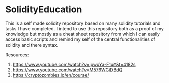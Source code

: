 # SolidityEducation
This is a self made solidity repository based on many solidity tutorials and tasks I have completed. I intend to use this repository both as a proof of my knowledge but mostly as a cheat sheet repository from which I can easily access basic scripts and remind my self of the central functionalities of solidity and there syntax.

Resources:
1) https://www.youtube.com/watch?v=ipwxYa-F1uY&t=4182s
2) https://www.youtube.com/watch?v=M576WGiDBdQ
3) https://cryptozombies.io/en/course/
